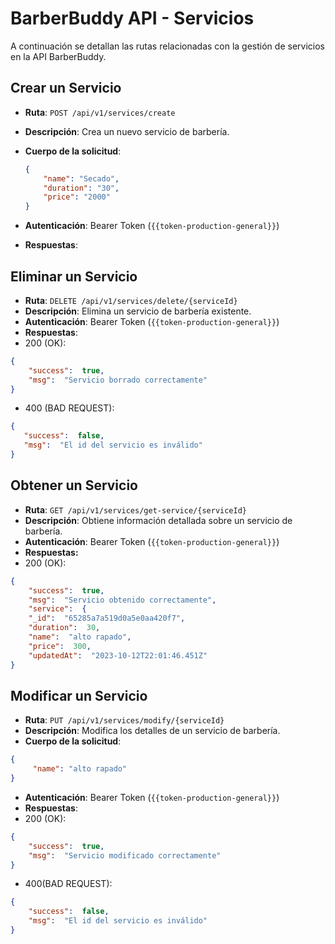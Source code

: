 # BarberBuddy API - Servicios

A continuación se detallan las rutas relacionadas con la gestión de servicios en la API BarberBuddy.

## Crear un Servicio

- **Ruta**: `POST /api/v1/services/create`
- **Descripción**: Crea un nuevo servicio de barbería.
- **Cuerpo de la solicitud**:
  ```json
  {
      "name": "Secado",
      "duration": "30",
      "price": "2000"
  }
  ```

-   **Autenticación**: Bearer Token (`{{token-production-general}}`)
-   **Respuestas**:

## Eliminar un Servicio

-   **Ruta**: `DELETE /api/v1/services/delete/{serviceId}`
-   **Descripción**: Elimina un servicio de barbería existente.
-   **Autenticación**: Bearer Token (`{{token-production-general}}`)
-   **Respuestas**:
- 200 (OK):
```json
{
	"success":  true,
	"msg":  "Servicio borrado correctamente"
}
```
- 400 (BAD REQUEST):
 ```json
{
	"success":  false,
	"msg":  "El id del servicio es inválido"
}
```

## Obtener un Servicio

-   **Ruta**: `GET /api/v1/services/get-service/{serviceId}`
-   **Descripción**: Obtiene información detallada sobre un servicio de barbería.
-   **Autenticación**: Bearer Token (`{{token-production-general}}`)
-   **Respuestas:**
-  200 (OK): 
```json
{
	"success":  true,
	"msg":  "Servicio obtenido correctamente",
	"service":  {
	"_id":  "65285a7a519d0a5e0aa420f7",
	"duration":  30,
	"name":  "alto rapado",
	"price":  300,
	"updatedAt":  "2023-10-12T22:01:46.451Z"
}
```

## Modificar un Servicio

-   **Ruta**: `PUT /api/v1/services/modify/{serviceId}`
-   **Descripción**: Modifica los detalles de un servicio de barbería.
-   **Cuerpo de la solicitud**:
    
   ``` json
   {
        "name": "alto rapado"
   }
```
-   **Autenticación**: Bearer Token (`{{token-production-general}}`)
-   **Respuestas**:
- 200 (OK):
```json
{
	"success":  true,
	"msg":  "Servicio modificado correctamente"
}
``` 
- 400(BAD REQUEST):
``` json
{
	"success":  false,
	"msg":  "El id del servicio es inválido"
}
```
    

